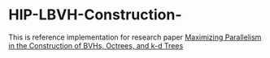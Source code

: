 # HIP-LBVH-Construction-
This is reference implementation for research paper [Maximizing Parallelism in the Construction of BVHs,
Octrees, and k-d Trees](https://research.nvidia.com/sites/default/files/publications/karras2012hpg_paper.pdf)
